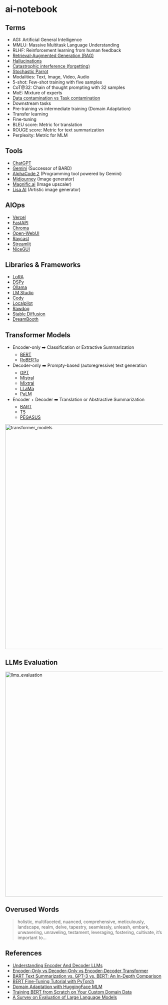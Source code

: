 # ai-notebook

## Terms

* AGI: Artificial General Intelligence 
* MMLU: Massive Multitask Language Understanding
* RLHF: Reinforcement learning from human feedback
* [Retrieval-Augmented Generation (RAG)](https://blogs.nvidia.com/blog/what-is-retrieval-augmented-generation/)
* [Hallucinations](https://en.wikipedia.org/wiki/Hallucination_(artificial_intelligence))
* [Catastrophic interference (forgetting)](https://en.wikipedia.org/wiki/Catastrophic_interference)
* [Stochastic Parrot](https://en.wikipedia.org/wiki/Stochastic_parrot)
* Modalities: Text, Image, Video, Audio
* 5-shot: Few-shot training with five samples
* CoT@32: Chain of thought prompting with 32 samples
* MoE: Mixture of experts
* [Data contamination vs Task contamination](https://cobusgreyling.medium.com/llm-performance-over-time-task-contamination-a69fde87dd86)
* Downstream tasks
* Pre-training vs intermediate training (Domain Adaptation)
* Transfer learning
* Fine-tuning
* BLEU score: Metric for translation
* ROUGE score: Metric for text summarization
* Perplexity: Metric for MLM

## Tools
* [ChatGPT](https://chat.openai.com/)
* [Gemini](https://gemini.google.com/app) (Successor of BARD)
* [AlphaCode 2](https://deepmind.google/discover/blog/competitive-programming-with-alphacode/) (Programming tool powered by Gemini)
* [Midjourney](https://www.midjourney.com/home) (Image generator) 
* [Magnific.ai](https://magnific.ai/) (Image upscaler)
* [Lisa AI](https://lisaai.app/) (Artistic image generator)

## AIOps
* [Vercel](https://vercel.com/)
* [FastAPI](https://fastapi.tiangolo.com/)
* [Chroma](https://www.trychroma.com/)
* [Open-WebUI](https://docs.openwebui.com/)
* [Raycast](https://www.raycast.com/)
* [Streamlit](https://streamlit.io/)
* [NiceGUI](https://nicegui.io/)

## Libraries & Frameworks
* [LoRA](https://huggingface.co/docs/diffusers/en/training/lora)
* [DSPy](https://dspy-docs.vercel.app/)
* [Ollama](https://ollama.com/)
* [LM Studio](https://lmstudio.ai/)
* [Cody](https://meetcody.ai/)
* [Localpilot](https://github.com/danielgross/localpilot)
* [Rawdog](https://github.com/AbanteAI/rawdog)
* [Stable Diffusion](https://huggingface.co/spaces/stabilityai/stable-diffusion)
* [DreamBooth](https://dreambooth.github.io/)

## Transformer Models

* Encoder-only :arrow_right: Classification or Extractive Summarization
  * [BERT](https://huggingface.co/docs/transformers/main/en/model_doc/bert)
  * [RoBERTa](https://huggingface.co/docs/transformers/main/en/model_doc/roberta) 
* Decoder-only :arrow_right: Prompty-based (autoregressive) text generation
  * [GPT](https://huggingface.co/docs/transformers/en/model_doc/openai-gpt)
  * [Mistral](https://huggingface.co/docs/transformers/main/en/model_doc/mistral)
  * [Mixtral](https://huggingface.co/docs/transformers/en/model_doc/mixtral)
  * [LLaMa](https://huggingface.co/docs/transformers/main/en/model_doc/llama)
  * [PaLM](https://ai.google/discover/palm2/)
* Encoder + Decoder :arrow_right: Translation or Abstractive Summarization
  * [BART](https://huggingface.co/docs/transformers/en/model_doc/bart)
  * [T5](https://huggingface.co/docs/transformers/en/model_doc/t5)
  * [PEGASUS](https://huggingface.co/docs/transformers/en/model_doc/pegasus) 

<img src="https://raw.githubusercontent.com/smtnkc/ai-notebook/main/transformer_models.png" alt="transformer_models" width="720"/>

## LLMs Evaluation

<img src="https://raw.githubusercontent.com/smtnkc/ai-notebook/main/llms_evaluation.png" alt="llms_evaluation" width="720"/>

## Overused Words

> holistic, multifaceted, nuanced, comprehensive, meticulously, landscape, realm, delve, tapestry, seamlessly, unleash, embark, unwavering, unraveling, testament, leveraging, fostering, cultivate, it’s important to…
 
## References
* [Understanding Encoder And Decoder LLMs](https://magazine.sebastianraschka.com/p/understanding-encoder-and-decoder)
* [Encoder-Only vs Decoder-Only vs Encoder-Decoder Transformer](https://vaclavkosar.com/ml/Encoder-only-Decoder-only-vs-Encoder-Decoder-Transfomer)
* [BART Text Summarization vs. GPT-3 vs. BERT: An In-Depth Comparison](https://www.width.ai/post/bart-text-summarization)
* [BERT Fine-Tuning Tutorial with PyTorch](https://mccormickml.com/2019/07/22/BERT-fine-tuning/)
* [Domain Adaptation with HuggingFace MLM](https://www.kaggle.com/code/hinepo/domain-adaptation-with-mlm)
* [Training BERT from Scratch on Your Custom Domain Data](https://medium.com/@shankar.arunp/training-bert-from-scratch-on-your-custom-domain-data-a-step-by-step-guide-with-amazon-25fcbee4316a)
* [A Survey on Evaluation of Large Language Models](https://arxiv.org/abs/2307.03109)

